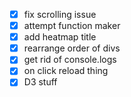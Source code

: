 - [X] fix scrolling issue  
- [X] attempt function maker
- [X] add heatmap title
- [X] rearrange order of divs
- [X] get rid of console.logs
- [X] on click reload thing
- [X] D3 stuff

